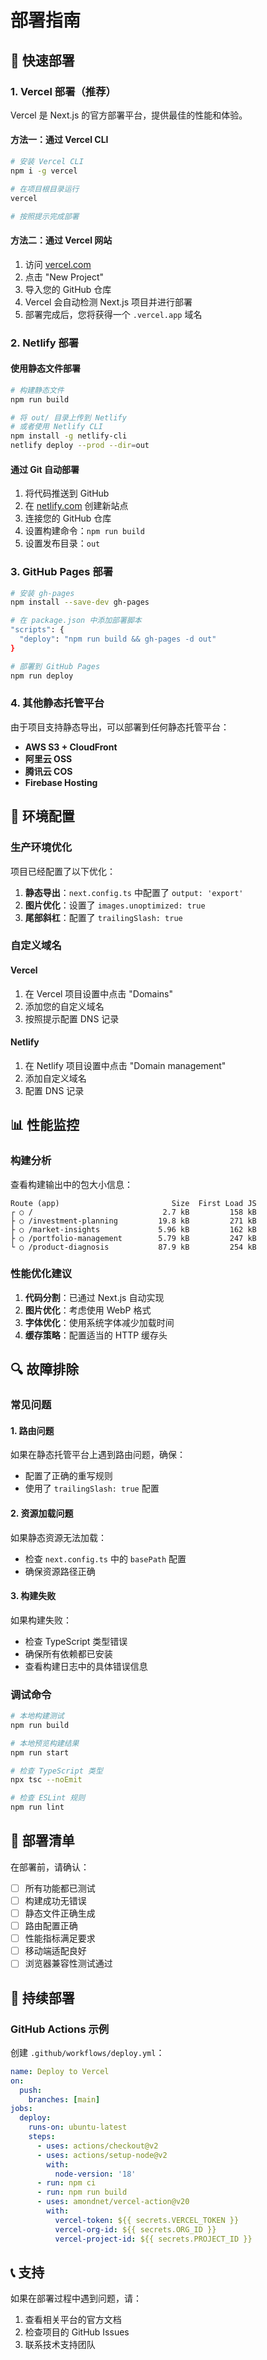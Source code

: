 # 部署指南

## 🚀 快速部署

### 1. Vercel 部署（推荐）

Vercel 是 Next.js 的官方部署平台，提供最佳的性能和体验。

#### 方法一：通过 Vercel CLI

```bash
# 安装 Vercel CLI
npm i -g vercel

# 在项目根目录运行
vercel

# 按照提示完成部署
```

#### 方法二：通过 Vercel 网站

1. 访问 [vercel.com](https://vercel.com)
2. 点击 "New Project"
3. 导入您的 GitHub 仓库
4. Vercel 会自动检测 Next.js 项目并进行部署
5. 部署完成后，您将获得一个 `.vercel.app` 域名

### 2. Netlify 部署

#### 使用静态文件部署

```bash
# 构建静态文件
npm run build

# 将 out/ 目录上传到 Netlify
# 或者使用 Netlify CLI
npm install -g netlify-cli
netlify deploy --prod --dir=out
```

#### 通过 Git 自动部署

1. 将代码推送到 GitHub
2. 在 [netlify.com](https://netlify.com) 创建新站点
3. 连接您的 GitHub 仓库
4. 设置构建命令：`npm run build`
5. 设置发布目录：`out`

### 3. GitHub Pages 部署

```bash
# 安装 gh-pages
npm install --save-dev gh-pages

# 在 package.json 中添加部署脚本
"scripts": {
  "deploy": "npm run build && gh-pages -d out"
}

# 部署到 GitHub Pages
npm run deploy
```

### 4. 其他静态托管平台

由于项目支持静态导出，可以部署到任何静态托管平台：

- **AWS S3 + CloudFront**
- **阿里云 OSS**
- **腾讯云 COS**
- **Firebase Hosting**

## 🔧 环境配置

### 生产环境优化

项目已经配置了以下优化：

1. **静态导出**：`next.config.ts` 中配置了 `output: 'export'`
2. **图片优化**：设置了 `images.unoptimized: true`
3. **尾部斜杠**：配置了 `trailingSlash: true`

### 自定义域名

#### Vercel

1. 在 Vercel 项目设置中点击 "Domains"
2. 添加您的自定义域名
3. 按照提示配置 DNS 记录

#### Netlify

1. 在 Netlify 项目设置中点击 "Domain management"
2. 添加自定义域名
3. 配置 DNS 记录

## 📊 性能监控

### 构建分析

查看构建输出中的包大小信息：

```
Route (app)                         Size  First Load JS    
┌ ○ /                             2.7 kB         158 kB
├ ○ /investment-planning         19.8 kB         271 kB
├ ○ /market-insights             5.96 kB         162 kB
├ ○ /portfolio-management        5.79 kB         247 kB
└ ○ /product-diagnosis           87.9 kB         254 kB
```

### 性能优化建议

1. **代码分割**：已通过 Next.js 自动实现
2. **图片优化**：考虑使用 WebP 格式
3. **字体优化**：使用系统字体减少加载时间
4. **缓存策略**：配置适当的 HTTP 缓存头

## 🔍 故障排除

### 常见问题

#### 1. 路由问题

如果在静态托管平台上遇到路由问题，确保：
- 配置了正确的重写规则
- 使用了 `trailingSlash: true` 配置

#### 2. 资源加载问题

如果静态资源无法加载：
- 检查 `next.config.ts` 中的 `basePath` 配置
- 确保资源路径正确

#### 3. 构建失败

如果构建失败：
- 检查 TypeScript 类型错误
- 确保所有依赖都已安装
- 查看构建日志中的具体错误信息

### 调试命令

```bash
# 本地构建测试
npm run build

# 本地预览构建结果
npm run start

# 检查 TypeScript 类型
npx tsc --noEmit

# 检查 ESLint 规则
npm run lint
```

## 📝 部署清单

在部署前，请确认：

- [ ] 所有功能都已测试
- [ ] 构建成功无错误
- [ ] 静态文件正确生成
- [ ] 路由配置正确
- [ ] 性能指标满足要求
- [ ] 移动端适配良好
- [ ] 浏览器兼容性测试通过

## 🔄 持续部署

### GitHub Actions 示例

创建 `.github/workflows/deploy.yml`：

```yaml
name: Deploy to Vercel
on:
  push:
    branches: [main]
jobs:
  deploy:
    runs-on: ubuntu-latest
    steps:
      - uses: actions/checkout@v2
      - uses: actions/setup-node@v2
        with:
          node-version: '18'
      - run: npm ci
      - run: npm run build
      - uses: amondnet/vercel-action@v20
        with:
          vercel-token: ${{ secrets.VERCEL_TOKEN }}
          vercel-org-id: ${{ secrets.ORG_ID }}
          vercel-project-id: ${{ secrets.PROJECT_ID }}
```

## 📞 支持

如果在部署过程中遇到问题，请：

1. 查看相关平台的官方文档
2. 检查项目的 GitHub Issues
3. 联系技术支持团队
